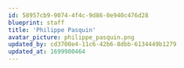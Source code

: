 ```yaml
---
id: 58957cb9-9074-4f4c-9d86-0e940c476d28
blueprint: staff
title: 'Philippe Pasquin'
avatar_picture: philippe_pasquin.png
updated_by: cd3700e4-11c6-42b6-8dbb-6134449b1279
updated_at: 1699900464
---
```

